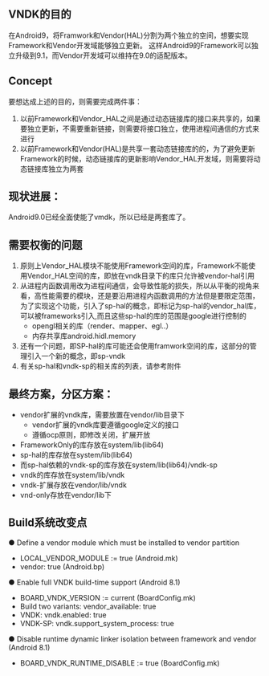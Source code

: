 ## VNDK的目的

在Android9，将Framwork和Vendor(HAL)分割为两个独立的空间，想要实现Framework和Vendor开发域能够独立更新。
这样Android9的Framework可以独立升级到9.1，而Vendor开发域可以维持在9.0的适配版本。

## Concept

要想达成上述的目的，则需要完成两件事：
1. 以前Framework和Vendor_HAL之间是通过动态链接库的接口来共享的，如果要独立更新，不需要重新链接，则需要将接口独立，使用进程间通信的方式来进行
2. 以前Framework和Vendor(HAL)是共享一套动态链接库的的，为了避免更新Framework的时候，动态链接库的更新影响Vendor_HAL开发域，则需要将动态链接库独立为两套

## 现状进展：

Android9.0已经全面使能了vmdk，所以已经是两套库了。

## 需要权衡的问题

1. 原则上Vendor_HAL模块不能使用Framework空间的库，Framework不能使用Vendor_HAL空间的库，即放在vndk目录下的库只允许被vendor-hal引用
2. 从进程内函数调用改为进程间通信，会导致性能的损失，所以从平衡的视角来看，高性能需要的模块，还是要沿用进程内函数调用的方法但是要限定范围，为了实现这个功能，引入了sp-hal的概念，即标记为sp-hal的vendor_hal库，可以被frameworks引入,而且这些sp-hal的库的范围是google进行控制的
   * opengl相关的库（render、mapper、egl..）
   * 内存共享库android.hidl.memory 
3. 还有一个问题，即SP-hal的库可能还会使用framwork空间的库，这部分的管理引入一个新的概念，即sp-vndk
4. 有关sp-hal和vndk-sp的相关库的列表，请参考附件


## 最终方案，分区方案：

* vendor扩展的vndk库，需要放置在vendor/lib目录下
    * vendor扩展的vndk库要遵循google定义的接口
    * 遵循ocp原则，即修改关闭，扩展开放
* FrameworkOnly的库存放在system/lib(lib64)
* sp-hal的库存放在system/lib(lib64)
* 而sp-hal依赖的vndk-sp的库存放在system/lib(lib64)/vndk-sp
* vndk的库存放在system/lib/vndk
* vndk-扩展存放在vendor/lib/vndk
* vnd-only存放在vendor/lib下


## Build系统改变点

● Define a vendor module which must be installed to vendor partition
* LOCAL_VENDOR_MODULE := true (Android.mk)
* vendor: true (Android.bp)

● Enable full VNDK build-time support (Android 8.1)
*  BOARD_VNDK_VERSION := current (BoardConfig.mk)
*  Build two variants: vendor_available: true
*  VNDK: vndk.enabled: true
*  VNDK-SP: vndk.support_system_process: true

● Disable runtime dynamic linker isolation between framework and vendor (Android 8.1)
*  BOARD_VNDK_RUNTIME_DISABLE := true (BoardConfig.mk)
